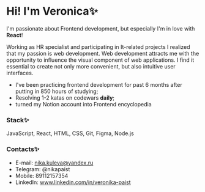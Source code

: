 # Hi! I'm Veronica✨

I'm passionate about Frontend development, but especially I'm in love with **React**!

Working as HR specialist and participating in It-related projects I realized that my passion is web development. 
Web development attracts me with the opportunity to influence the visual component of web applications. 
I find it essential to create not only more convenient, but also intuitive user interfaces.

* I've been practicing frontend development for past 6 months after putting in 850 hours of studying;
* Resolving 1-2 katas on codewars **daily**;
* turned my Notion account into Frontend encyclopedia

### Stack✨
JavaScript, React, HTML, CSS, Git, Figma, Node.js

### Contacts✨
* E-mail: nika.kuleva@yandex.ru
* Telegram: @nikapaist
* Mobile: 89112157354
* LinkedIn: www.linkedin.com/in/veronika-paist
